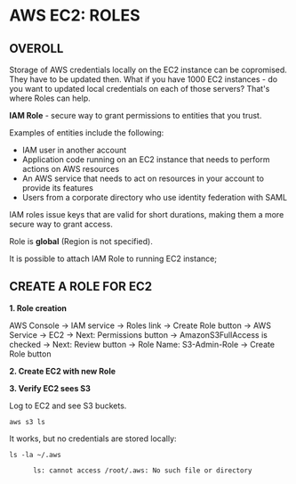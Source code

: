 # AWS EC2: ROLES

## OVEROLL

Storage of AWS credentials locally on the EC2 instance can be copromised. They have to be updated then. What if you have 1000 EC2 instances - do you want to updated local credentials on each of those servers? That's where Roles can help.

**IAM Role** - secure way to grant permissions to entities that you trust. 

Examples of entities include the following:

  - IAM user in another account
  - Application code running on an EC2 instance that needs to perform actions on AWS resources
  - An AWS service that needs to act on resources in your account to provide its features
  - Users from a corporate directory who use identity federation with SAML
  

IAM roles issue keys that are valid for short durations, making them a more secure way to grant access.

Role is **global** (Region is not specified).

It is possible to attach IAM Role to running EC2 instance;


## CREATE A ROLE FOR EC2

**1. Role creation**

AWS Console -> IAM service ->  Roles link -> Create Role button -> AWS Service -> EC2 -> Next: Permissions button -> AmazonS3FullAccess is checked -> Next: Review button -> Role Name: S3-Admin-Role -> Create Role button


**2. Create EC2 with new Role**

**3. Verify EC2 sees S3**

Log to EC2 and see S3 buckets.
```
aws s3 ls
```

It works, but no credentials are stored locally:
```
ls -la ~/.aws

      ls: cannot access /root/.aws: No such file or directory
```



































